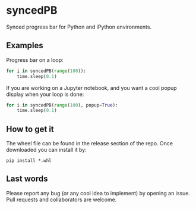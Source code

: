 # syncedPB
Synced progress bar for Python and iPython environments.


## Examples

Progress bar on a loop:

```python
for i in syncedPB(range(100)):
    time.sleep(0.1)
```

If you are working on a Jupyter notebook, and you want a cool popup display when your loop is done:

```python
for i in syncedPB(range(100), popup=True):
    time.sleep(0.1)
```

## How to get it

The wheel file can be found in the release section of the repo.
Once downloaded you can install it by:

```
pip install *.whl
```

## Last words

Please report any bug (or any cool idea to implement) by opening an issue. Pull requests and collaborators are welcome.
